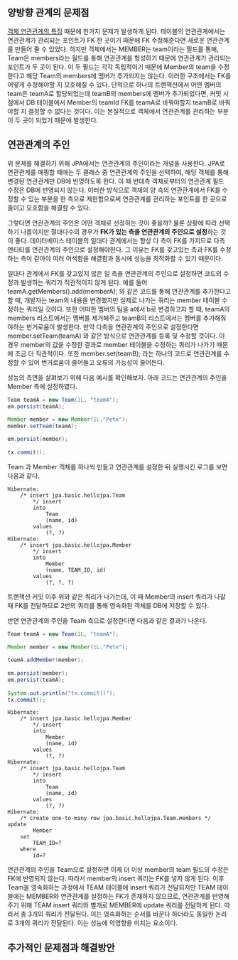## 양방향 관계의 문제점

 [객체 연관관계의 특징](단방향,%20양방향) 때문에 한가지 문제가 발생하게 된다. 테이블의 연관관계에서는 연관관계가 관리되는 포인트가 FK 한 곳이기 때문에 FK 수정해준다면 새로운 연관관계를 만들어 줄 수 있었다. 하지만 객체에서는 MEMBER는 team이라는 필드를 통해, Team은 members라는 필드를 통해 연관관계를 형성하기 때문에 연관관계가 관리되는 포인트가 두 곳이 된다. 이 두 필드는 각각 독립적이기 때문에 Member의 team을 수정한다고 해당 Team의 members에 멤버가 추가되지는 않는다. 이러한 구조에서는 FK를 어떻게 수정해야할 지 모호해질 수 있다. 단적으로 하나의 트랜잭션에서 어떤 멤버의 team은 teamA로 할당되었는데 teamB의 members에 멤버가 추가되었다면, 커밋 시점에서 DB 테이블에서 Member의 teamId FK를 teamA로 바꿔야할지 teamB로 바꿔야할 지 결정할 수 없다는 것이다. 이는 본질적으로 객체에서 연관관계를 관리하는 부분이 두 곳이 되었기 때문에 발생한다.

## 연관관계의 주인

위 문제를 해결하기 위해 JPA에서는 연관관계의 주인이라는 개념을 사용한다. JPA로 연관관계를 매핑할 때에는 두 클래스 중 연관관계의 주인을 선택하여, 해당 객체를 통해 변경된 연관관계만 DB에 반영하도록 한다. 이 때 반대측 객체로부터의 연관관계 필드 수정은 DB에 반영되지 않는다. 이러한 방식으로 객체의 양 측의 연관관계에서 FK를 수정할 수 있는 부분을 한 측으로 제한함으로써 연관관계를 관리하는 포인트를 한 곳으로 줄이고 모호함을 해결할 수 있다.

그렇다면 연관관계의 주인은 어떤 객체로 선정하는 것이 좋을까? 물론 상황에 따라 선택하기 나름이지만 절대다수의 경우가 **FK가 있는 측을 연관관계의 주인으로 설정**하는 것이 좋다. 데이터베이스 테이블의 일대다 관계에서는 항상 다 측이 FK를 가지므로 다측 엔티티를 연관관계의 주인으로 설정해야한다. 그 이유는 FK를 갖고있는 측과 FK를 수정하는 측이 같아야 여러 어색함을 해결함과 동시에 성능을 최적화할 수 있기 때문이다.

일대다 관계에서 FK를 갖고있지 않은 일 측을 연관관계의 주인으로 설정하면 코드의 수정과 발생하는 쿼리가 직관적이지 않게 된다. 예를 들어 teamA.getMembers().add(memberA); 와 같은 코드를 통해 연관관계를 추가한다고 할 때, 개발자는 team의 내용을 변경했지만 실제로 나가는 쿼리는 member 테이블 수정하는 쿼리일 것이다. 또한 어떠한 멤버의 팀을 a에서 b로 변경하고자 할 때, teamA의 members 리스트에서는 멤버를 제거해주고 teamB의 리스트에서는 멤버를 추가해줘야하는 번거로움이 발생한다. 만약 다측을 연관관계의 주인으로 설정한다면 member.setTeam(teamA) 와 같은 방식으로 연관관계를 등록 및 수정할 것이다. 이 경우 member의 값을 수정한 결과로 member 테이블을 수정하는 쿼리가 나가기 때문에 조금 더 직관적이다. 또한 member.set(teamB); 라는 하나의 코드로 연관관계를 수정할 수 있어 번거로움이 줄어들고 오류의 가능성이 줄어든다.

성능의 측면을 살펴보기 위해 다음 예시를 확인해보자. 아래 코드는 연관관계의 주인을 Member 측에 설정하였다.
```java
Team teamA = new Team(1L, "teamA");  
em.persist(teamA);  
  
Member member = new Member(1L,"Pete");  
member.setTeam(teamA);  

em.persist(member);  
  
tx.commit();

```

Team 과 Member 객체를 하나씩 만들고 연관관계를 설정한 뒤 실행시킨 로그를 보면 다음과 같다.
```
Hibernate: 
    /* insert jpa.basic.hellojpa.Team
        */ insert 
        into
            Team
            (name, id) 
        values
            (?, ?)
Hibernate: 
    /* insert jpa.basic.hellojpa.Member
        */ insert 
        into
            Member
            (name, TEAM_ID, id) 
        values
            (?, ?, ?)
```

트랜잭션 커밋 이후 위와 같은 쿼리가 나가는데, 이 때 Member의 insert 쿼리가 나갈 때 FK를 전달하므로 2번의 쿼리를 통해 영속화된 객체를 DB에 저장할 수 있다. 

반면 연관관계의 주인을 Team 측으로 설정한다면 다음과 같은 결과가 나온다.
```java
Team teamA = new Team(1L, "teamA");  

Member member = new Member(1L,"Pete");  
  
teamA.addMember(member);  
  
em.persist(member);  
em.persist(teamA);  
  
System.out.println("tx.commit()");  
tx.commit();
```

```
Hibernate: 
    /* insert jpa.basic.hellojpa.Member
        */ insert 
        into
            Member
            (name, id) 
        values
            (?, ?)
Hibernate: 
    /* insert jpa.basic.hellojpa.Team
        */ insert 
        into
            Team
            (name, id) 
        values
            (?, ?)
Hibernate: 
    /* create one-to-many row jpa.basic.hellojpa.Team.members */ update
        Member 
    set
        TEAM_ID=? 
    where
        id=?
```

연관관계의 주인을 Team으로 설정하면 이제 더 이상 member의 team 필드의 수정은 FK에 반영되지 않는다. 따라서 member의 insert 쿼리는 FK를 넣지 않게 된다. 이후 Team을 영속화하는 과정에서 TEAM 테이블에 insert 쿼리가 전달되지만 TEAM 테이블에는 MEMBER와 연관관계를 설정하는 FK가 존재하지 않으므로, 연관관계를 반영해주기 위해 TEAM insert 쿼리와 별개로 MEMBER에 update 쿼리를 전달하게 된다. 따라서 총 3개의 쿼리가 전달된다. 이는 영속화하는 순서를 바꾼다 하더라도 동일한 논리로 3개의 쿼리가 전달된다. 이는 성능에 악영향을 미치는 요소이다.
## 추가적인 문제점과 해결방안
